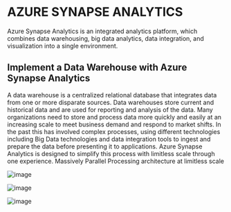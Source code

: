 # AZURE SYNAPSE ANALYTICS


Azure Synapse Analytics is an integrated analytics platform, which combines data warehousing, big data analytics, data integration, and visualization into a single environment. 




## Implement a Data Warehouse with Azure Synapse Analytics

A data warehouse is a centralized relational database that integrates data from one or more disparate sources. Data warehouses store current and historical data and are used for reporting and analysis of the data. Many organizations need to store and process data more quickly and easily at an increasing scale to meet business demand and respond to market shifts. In the past this has involved complex processes, using different technologies including Big Data technologies and data integration tools to ingest and prepare the data before presenting it to applications. Azure Synapse Analytics is designed to simplify this process with limitless scale through one experience.
Massively Parallel Processing architecture at limitless scale



![image](https://user-images.githubusercontent.com/68102477/125708158-91648194-dea3-4b00-849e-ae41067ad65e.png)

![image](https://user-images.githubusercontent.com/68102477/125708286-328ebb4a-5e37-4ecc-a4ff-f060201ece24.png)

![image](https://user-images.githubusercontent.com/68102477/125709001-53db38d2-c6d3-4fe9-9d03-c3e8edcec0bc.png)

